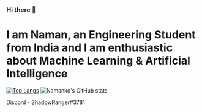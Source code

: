 ### Hi there 👋
# I am Naman, an Engineering Student from India and I am enthusiastic about Machine Learning & Artificial Intelligence

[![Top Langs](https://github-readme-stats.vercel.app/api/top-langs/?username=namanko)](https://github.com/anuraghazra/github-readme-stats)
![Namanko's GitHub stats](https://github-readme-stats.vercel.app/api?username=namanko&show_icons=true)

Discord - ShadowRanger#3781
